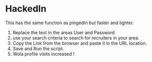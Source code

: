 HackedIn
========

This has the same function as pingedIn but faster and lighter.


1. Replace the text in the areas User and Password
2. use your search criteria to search for recruiters in your area.
3. Copy the Link from the browser and paste it in the URL location.
4. Save and Run the script.
5. Wola profile visits increased !
